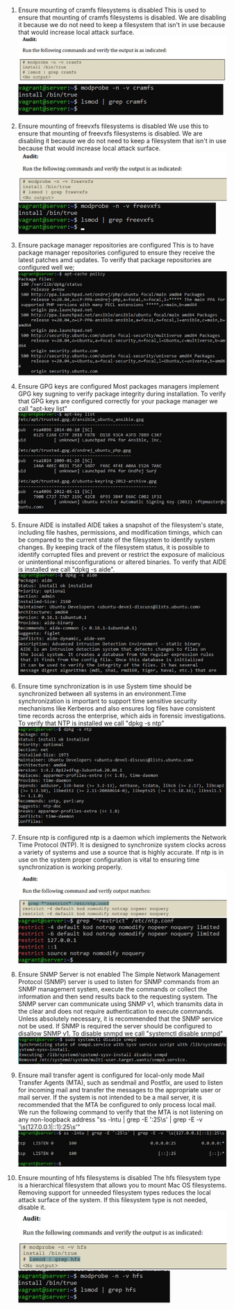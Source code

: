 1. Ensure mounting of cramfs filesystems is disabled 
This is used to ensure that mounting of cramfs filesystems is disabled. We are disabling it because we do not need to keep a filesystem that isn't in use because that would increase local attack surface.
![](../ASSETS/Exercise-7-assets/cramfscis.jpg)
![](../ASSETS/Exercise-7-assets/cramfs.jpg)

2. Ensure mounting of freevxfs filesystems is disabled
We use this to ensure that mounting of freevxfs filesystems is disabled. We are disabling it because we do not need to keep a filesystem that isn't in use because that would increase local attack surface.
![](../ASSETS/Exercise-7-assets/freevxfscis.jpg)
![](../ASSETS/Exercise-7-assets/freevxfs.jpg)

3. Ensure package manager repositories are configured
This is to have package manager repositories configured to ensure they receive the latest patches amd updates. To verify that package repositories are configured well we;
![](../ASSETS/Exercise-7-assets/apt-cache%20-%20Copy.jpg)

4. Ensure GPG keys are configured
Most packages managers implement GPG key sugning to verify package integrity during installation. To verify that GPG keys are configured correctly for your package manager we call "apt-key list"
![](../ASSETS/Exercise-7-assets/GPG%20keys.jpg)

5. Ensure AIDE is installed
AIDE takes a snapshot of the filesystem's state, including file hashes, permissions, and modification timings, which can be compared to the current state of the filesystem to identify system changes. By keeping track of the filesystem status, it is possible to identify corrupted files and prevent or restrict the exposure of malicious or unintentional misconfigurations or altered binaries. To verify that AIDE is installed we call "dpkg -s aide".
![](../ASSETS/Exercise-7-assets/AIDE.jpg)

6. Ensure time synchronization is in use
System time should be synchronized between all systems in an environment.Time synchronization is important to support time sensitive security mechanisms like 
Kerberos and also ensures log files have consistent time records across the enterprise, 
which aids in forensic investigations. To verify that NTP is installed we call "dpkg -s ntp"
![](../ASSETS/Exercise-7-assets/Time%20sync.jpg)

7. Ensure ntp is configured
ntp is a daemon which implements the Network Time Protocol (NTP). It is designed to 
synchronize system clocks across a variety of systems and use a source that is highly 
accurate. If ntp is in use on the system proper configuration is vital to ensuring time synchronization 
is working properly.
![](../ASSETS/Exercise-7-assets/ntpcis.jpg)
![](../ASSETS/Exercise-7-assets/ntp.jpg)

8. Ensure SNMP Server is not enabled
The Simple Network Management Protocol (SNMP) server is used to listen for SNMP 
commands from an SNMP management system, execute the commands or collect the 
information and then send results back to the requesting system. The SNMP server can communicate using SNMP v1, which transmits data in the clear and 
does not require authentication to execute commands. Unless absolutely necessary, it is 
recommended that the SNMP service not be used. If SNMP is required the server should be 
configured to disallow SNMP v1. To disable snmpd we call "systemctl disable snmpd"
![](../ASSETS/Exercise-7-assets/snmpd.jpg)

9. Ensure mail transfer agent is configured for local-only mode
Mail Transfer Agents (MTA), such as sendmail and Postfix, are used to listen for incoming 
mail and transfer the messages to the appropriate user or mail server. If the system is not 
intended to be a mail server, it is recommended that the MTA be configured to only process 
local mail. We run the following command to verify that the MTA is not listening on any non-loopback 
address "ss -lntu | grep -E ':25\s' | grep -E -v '\s(127.0.0.1|::1):25\s'"
![](../ASSETS/Exercise-7-assets/MTA%20local%20only.jpg)

10. Ensure mounting of hfs filesystems is disabled 
The hfs filesystem type is a hierarchical filesystem that allows you to mount Mac OS 
filesystems. Removing support for unneeded filesystem types reduces the local attack surface of the 
system. If this filesystem type is not needed, disable it.
![](../ASSETS/Exercise-7-assets/hfscis.jpg)
![](../ASSETS/Exercise-7-assets/hfs.jpg)